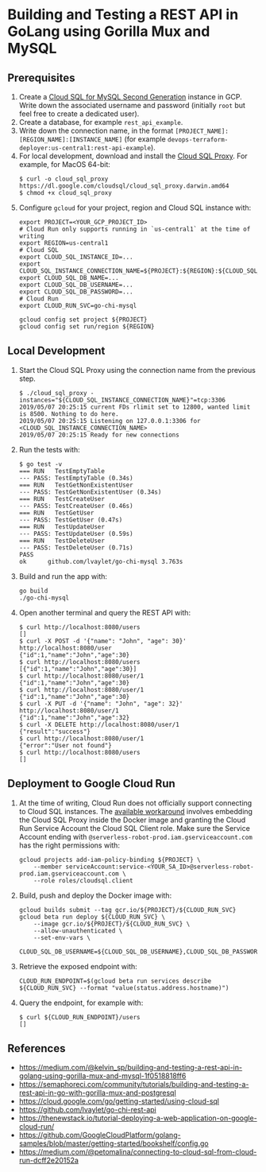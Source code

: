 # Building and Testing a REST API in GoLang using Gorilla Mux and MySQL

## Prerequisites

1. Create a [Cloud SQL for MySQL Second Generation](https://cloud.google.com/go/getting-started/using-cloud-sql#create_a_cloud_sql_instance) instance in GCP. Write down the associated username and password (initially `root` but feel free to create a dedicated user).
1. Create a database, for example `rest_api_example`.
1. Write down the connection name, in the format `[PROJECT_NAME]:[REGION_NAME]:[INSTANCE_NAME]` (for example `devops-terraform-deployer:us-central1:rest-api-example`).
1. For local development, download and install the [Cloud SQL Proxy](https://cloud.google.com/go/getting-started/using-cloud-sql#install_the_cloud_sql_proxy). For example, for MacOS 64-bit:
    ```
    $ curl -o cloud_sql_proxy https://dl.google.com/cloudsql/cloud_sql_proxy.darwin.amd64
    $ chmod +x cloud_sql_proxy
    ```
1. Configure `gcloud` for your project, region and Cloud SQL instance with:
    ```
    export PROJECT=<YOUR_GCP_PROJECT_ID>
    # Cloud Run only supports running in `us-central1` at the time of writing
    export REGION=us-central1
    # Cloud SQL
    export CLOUD_SQL_INSTANCE_ID=...
    export CLOUD_SQL_INSTANCE_CONNECTION_NAME=${PROJECT}:${REGION}:${CLOUD_SQL_INSTANCE_ID}
    export CLOUD_SQL_DB_NAME=...
    export CLOUD_SQL_DB_USERNAME=...
    export CLOUD_SQL_DB_PASSWORD=...
    # Cloud Run
    export CLOUD_RUN_SVC=go-chi-mysql

    gcloud config set project ${PROJECT}
    gcloud config set run/region ${REGION}
    ```

## Local Development

1. Start the Cloud SQL Proxy using the connection name from the previous step.
    ```
    $ ./cloud_sql_proxy -instances="${CLOUD_SQL_INSTANCE_CONNECTION_NAME}"=tcp:3306
    2019/05/07 20:25:15 current FDs rlimit set to 12800, wanted limit is 8500. Nothing to do here.
    2019/05/07 20:25:15 Listening on 127.0.0.1:3306 for <CLOUD_SQL_INSTANCE_CONNECTION_NAME>
    2019/05/07 20:25:15 Ready for new connections
    ```
1. Run the tests with:
    ```
    $ go test -v
    === RUN   TestEmptyTable
    --- PASS: TestEmptyTable (0.34s)
    === RUN   TestGetNonExistentUser
    --- PASS: TestGetNonExistentUser (0.34s)
    === RUN   TestCreateUser
    --- PASS: TestCreateUser (0.46s)
    === RUN   TestGetUser
    --- PASS: TestGetUser (0.47s)
    === RUN   TestUpdateUser
    --- PASS: TestUpdateUser (0.59s)
    === RUN   TestDeleteUser
    --- PASS: TestDeleteUser (0.71s)
    PASS
    ok      github.com/lvaylet/go-chi-mysql 3.763s
    ```
1. Build and run the app with:
    ```
    go build
    ./go-chi-mysql
    ```
1. Open another terminal and query the REST API with:
    ```
    $ curl http://localhost:8080/users
    []
    $ curl -X POST -d '{"name": "John", "age": 30}' http://localhost:8080/user
    {"id":1,"name":"John","age":30}
    $ curl http://localhost:8080/users
    [{"id":1,"name":"John","age":30}]
    $ curl http://localhost:8080/user/1
    {"id":1,"name":"John","age":30}
    $ curl http://localhost:8080/user/1
    {"id":1,"name":"John","age":30}
    $ curl -X PUT -d '{"name": "John", "age": 32}' http://localhost:8080/user/1
    {"id":1,"name":"John","age":32}
    $ curl -X DELETE http://localhost:8080/user/1
    {"result":"success"}
    $ curl http://localhost:8080/user/1
    {"error":"User not found"}
    $ curl http://localhost:8080/users
    []
    ```

## Deployment to Google Cloud Run

1. At the time of writing, Cloud Run does not officially support connecting to Cloud SQL instances. The [available workaround](https://medium.com/@petomalina/connecting-to-cloud-sql-from-cloud-run-dcff2e20152a) involves embedding the Cloud SQL Proxy inside the Docker image and granting the Cloud Run Service Account the Cloud SQL Client role. Make sure the Service Account ending with `@serverless-robot-prod.iam.gserviceaccount.com` has the right permissions with:
    ```
    gcloud projects add-iam-policy-binding ${PROJECT} \
        --member serviceAccount:service-<YOUR_SA_ID>@serverless-robot-prod.iam.gserviceaccount.com \
        --role roles/cloudsql.client
    ```
1. Build, push and deploy the Docker image with:
    ```
    gcloud builds submit --tag gcr.io/${PROJECT}/${CLOUD_RUN_SVC}
    gcloud beta run deploy ${CLOUD_RUN_SVC} \
        --image gcr.io/${PROJECT}/${CLOUD_RUN_SVC} \
        --allow-unauthenticated \
        --set-env-vars \
            CLOUD_SQL_DB_USERNAME=${CLOUD_SQL_DB_USERNAME},CLOUD_SQL_DB_PASSWORD=${CLOUD_SQL_DB_PASSWORD},CLOUD_SQL_INSTANCE_CONNECTION_NAME=${CLOUD_SQL_INSTANCE_CONNECTION_NAME},CLOUD_SQL_DB_NAME=${CLOUD_SQL_DB_NAME}
    ````
1. Retrieve the exposed endpoint with:
    ```
    CLOUD_RUN_ENDPOINT=$(gcloud beta run services describe ${CLOUD_RUN_SVC} --format "value(status.address.hostname)")
    ```
1. Query the endpoint, for example with:
    ```
    $ curl ${CLOUD_RUN_ENDPOINT}/users
    []
    ```

## References

- https://medium.com/@kelvin_sp/building-and-testing-a-rest-api-in-golang-using-gorilla-mux-and-mysql-1f0518818ff6
- https://semaphoreci.com/community/tutorials/building-and-testing-a-rest-api-in-go-with-gorilla-mux-and-postgresql
- https://cloud.google.com/go/getting-started/using-cloud-sql
- https://github.com/lvaylet/go-chi-rest-api
- https://thenewstack.io/tutorial-deploying-a-web-application-on-google-cloud-run/
- https://github.com/GoogleCloudPlatform/golang-samples/blob/master/getting-started/bookshelf/config.go
- https://medium.com/@petomalina/connecting-to-cloud-sql-from-cloud-run-dcff2e20152a
